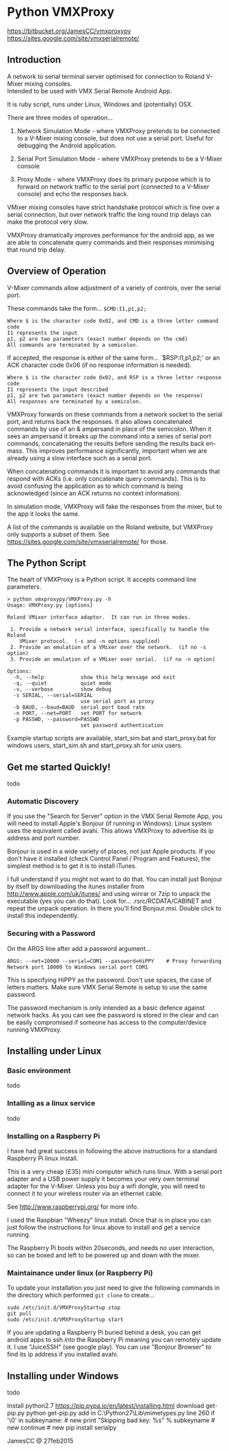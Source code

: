 # Python VMXProxy

<https://bitbucket.org/JamesCC/vmxproxypy>
<https://sites.google.com/site/vmxserialremote/>


## Introduction

A network to serial terminal server optimised for connection to Roland V-Mixer mixing consoles.  
Intended to be used with VMX Serial Remote Android App.

It is ruby script, runs under Linux, Windows and (potentially) OSX.

There are three modes of operation...

  1. Network Simulation Mode - where VMXProxy pretends to be connected to a V-Mixer mixing 
     console, but does not use a serial port.  Useful for debugging the Android application.

  2. Serial Port Simulation Mode - where VMXProxy pretends to be a V-Mixer console

  3. Proxy Mode - where VMXProxy does its primary purpose which is to forward on network 
     traffic to the serial port (connected to a V-Mixer console) and echo the responses back.

VMixer mixing consoles have strict handshake protocol which is fine over a serial connection, 
but over network traffic the long round trip delays can make the protocol very slow.

VMXProxy dramatically improves performance for the android app, as we are able to concatenate
query commands and their responses minimising that round trip delay.


## Overview of Operation

V-Mixer commands allow adjustment of a variety of controls, over the serial port.

These commands take the form... `$CMD:I1,p1,p2;`

    Where $ is the character code 0x02, and CMD is a three letter command code
    I1 represents the input
    p1, p2 are two parameters (exact number depends on the cmd)
    All commands are terminated by a semicolon.

If accepted, the response is either of the same form... `$RSP:I1,p1,p2;' or
an ACK character code 0x06 (if no response information is needed).

    Where $ is the character code 0x02, and RSP is a three letter response code
    I1 represents the input described
    p1, p2 are two parameters (exact number depends on the response)
    All responses are terminated by a semicolon.

VMXProxy forwards on these commands from a network socket to the serial port, and returns back the
responses.  It also allows concatenated commands by use of an & ampersand in place of the semicolon.
When it sees an ampersand it breaks up the command into a series of serial port commands, 
concatenating the results before sending the results back en-mass.  This improves performance
significantly, important when we are already using a slow interface such as a serial port.

When concatenating commands it is important to avoid any commands that respond with ACKs (i.e. 
only concatenate query commands).  This is to avoid confusing the application as to which command
is being acknowledged (since an ACK returns no context information).

In simulation mode, VMXProxy will fake the responses from the mixer, but to the app it looks the
same.

A list of the commands is available on the Roland website, but VMXProxy only supports a subset of
them.  See https://sites.google.com/site/vmxserialremote/ for those.


## The Python Script

The heart of VMXProxy is a Python script.  It accepts command line parameters.

	> python vmxproxypy/VMXProxy.py -h
	Usage: VMXProxy.py [options]

	Roland VMixer interface adaptor.  It can run in three modes.

	 1. Provide a network serial interface, specifically to handle the Roland
		VMixer protocol.  (-s and -n options supplied)
	 2. Provide an emulation of a VMixer over the network.  (if no -s option)
	 3. Provide an emulation of a VMixer over serial.  (if no -n option)

	Options:
	  -h, --help            show this help message and exit
	  -q, --quiet           quiet mode
	  -v, --verbose         show debug
	  -s SERIAL, --serial=SERIAL
							use serial port as proxy
	  -b BAUD, --baud=BAUD  serial port baud rate
	  -n PORT, --net=PORT   set PORT for network
	  -p PASSWD, --password=PASSWD
							set password authentication

Example startup scripts are available, start_sim.bat and start_proxy.bat for windows users, 
start_sim.sh and start_proxy.sh for unix users.


## Get me started Quickly!

todo


### Automatic Discovery

If you use the "Search for Server" option in the VMX Serial Remote App, you will need to install 
Apple's Bonjour (if running in Windows).  Linux system uses the equivalent called avahi.  This 
allows VMXProxy to advertise its ip address and port number.

Bonjour is used in a wide variety of places, not just Apple products.  If you don't have it 
installed (check Control Panel / Program and Features), the simplest method is to get it is to 
install iTunes.

I full understand if you might not want to do that.  You can install just Bonjour by itself by
downloading the itunes installer from http://www.apple.com/uk/itunes/ and using winrar or 7zip 
to unpack the executable (yes you can do that).  Look for... .rsrc/RCDATA/CABINET and repeat 
the unpack operation.  In there  you'll find Bonjour.msi.  Double click to install this 
independently.


### Securing with a Password

On the ARGS line after add a password argument...

	ARGS: --net=10000 --serial=COM1 --password=HiPPY    # Proxy forwarding Network port 10000 to Windows serial port COM1

This is specifying HiPPY as the password.  Don't use spaces, the case of letters matters.  Make 
sure VMX Serial Remote is setup to use the same password.

The password mechanism is only intended as a basic defence against network hacks.  As you can see
the password is stored in the clear and can be easily compromised if someone has access to the 
computer/device running VMXProxy.


## Installing under Linux

### Basic environment

todo


### Intalling as a linux service

todo

### Installing on a Raspberry Pi

I have had great success in following the above instructions for a standard Raspberry Pi linux
install.

This is a very cheap (£35) mini computer which runs linux.  With a serial port adapter and a USB 
power supply it becomes your very own terminal adapter for the V-Mixer.  Unless you buy a wifi 
dongle, you will need to connect it to your wireless router via an ethernet cable.  

See <http://www.raspberrypi.org/> for more info.

I used the Raspbian "Wheezy" linux install.  Once that is in place you can just follow the 
instructions for linux above to install and get a service running.

The Raspberry Pi boots within 20seconds, and needs no user interaction, so can be boxed and left
to be powered up and down with the mixer.


### Maintainance under linux (or Raspberry Pi)

To update your installation you just need to give the following commands in the directory which
performed `git clone` to create...

    sudo /etc/init.d/VMXProxyStartup stop
    git pull
    sudo /etc/init.d/VMXProxyStartup start

If you are updating a Raspberry Pi buried behind a desk, you can get android apps to ssh into 
the Raspberry Pi meaning you can remotely update it.  I use "JuiceSSH" (see google play).  You
can use "Bonjour Browser" to find its ip address if you installed avahi.


## Installing under Windows

todo

Install python2.7
https://pip.pypa.io/en/latest/installing.html download get-pip.py
python get-pip.py
add in C:\Python27\Lib\mimetypes.py line 260
					if '\0' in subkeyname: # new
						print "Skipping bad key: %s" % subkeyname # new
						continue # new
pip install serialpy



JamesCC @ 27feb2015